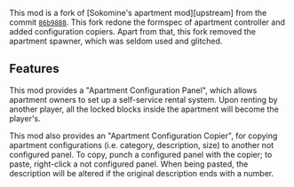This mod is a fork of [Sokomine's apartment mod][upstream] from the commit [`86b9888`](https://github.com/Sokomine/apartment/commit/86b9888c703fd2711dd86f75102753024ebfac2b). This fork redone the formspec of apartment controller and added configuration copiers. Apart from that, this fork removed the apartment spawner, which was seldom used and glitched.

## Features
This mod provides a "Apartment Configuration Panel", which allows apartment owners to set up a self-service rental system. Upon renting by another player, all the locked blocks inside the apartment will become the player's.

This mod also provides an "Apartment Configuration Copier", for copying apartment configurations (i.e. category, description, size) to another not configured panel. To copy, punch a configured panel with the copier; to paste, right-click a not configured panel. When being pasted, the description will be altered if the original description ends with a number.


